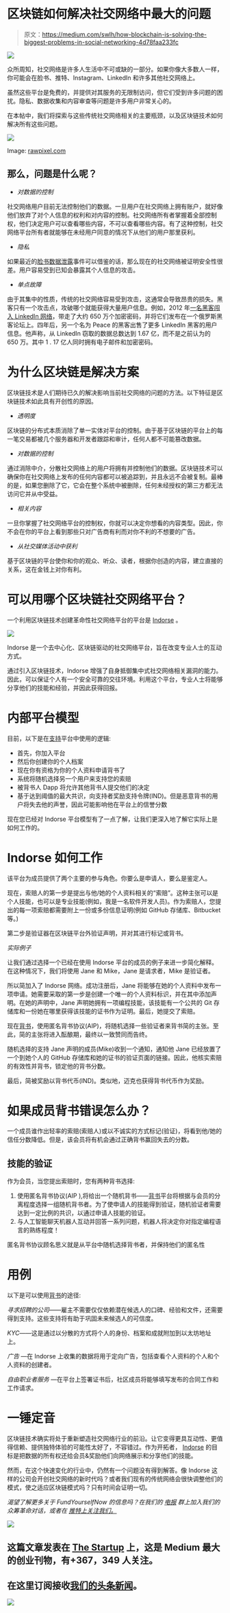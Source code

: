 # 区块链如何解决社交网络中最大的问题

> 原文：<https://medium.com/swlh/how-blockchain-is-solving-the-biggest-problems-in-social-networking-4d78faa233fc>

![](img/b4cf3570b8b45e72239912fec30ad683.png)

众所周知，社交网络是许多人生活中不可或缺的一部分。如果你像大多数人一样，你可能会在脸书、推特、Instagram、LinkedIn 和许多其他社交网络上。

虽然这些平台是免费的，并提供对其服务的无限制访问，但它们受到许多问题的困扰。隐私、数据收集和内容审查等问题是许多用户非常关心的。

在本帖中，我们将探索与这些传统社交网络相关的主要瓶颈，以及区块链技术如何解决所有这些问题。

![](img/169bd2b44c04e0ec11025599b5504f90.png)

Image: [rawpixel.com](https://www.pexels.com/photo/four-people-holding-mobile-phones-1083622/)

## 那么，问题是什么呢？

*   *对数据的控制*

社交网络用户目前无法控制他们的数据。一旦用户在社交网络上拥有账户，就好像他们放弃了对个人信息的权利和对内容的控制。社交网络所有者掌握着全部控制权，他们决定用户可以查看哪些内容，不可以查看哪些内容。有了这种控制，社交网络平台所有者就能够在未经用户同意的情况下从他们的用户那里获利。

*   *隐私*

如果最近的[脸书数据泄露](https://www.theguardian.com/technology/2018/apr/08/facebook-to-contact-the-87-million-users-affected-by-data-breach)事件可以借鉴的话，那么现在的社交网络被证明安全性很差。用户容易受到已知会暴露其个人信息的攻击。

*   *单点故障*

由于其集中的性质，传统的社交网络容易受到攻击，这通常会导致昂贵的损失。黑客只有一个攻击点，攻破哪个就能获得大量用户信息。例如，2012 年[一名黑客闯入 LinkedIn 网络](https://blog.linkedin.com/2012/06/06/linkedin-member-passwords-compromised)，带走了大约 650 万个加密密码，并将它们发布在一个俄罗斯黑客论坛上。四年后，另一个名为 Peace 的黑客出售了更多 LinkedIn 黑客的用户信息。他声称，从 LinkedIn 窃取的数据总数达到 1.67 亿，而不是之前认为的 650 万。其中 1 . 17 亿人同时拥有电子邮件和加密密码。

# 为什么区块链是解决方案

区块链技术是人们期待已久的解决影响当前社交网络的问题的方法。以下特征是区块链技术如此具有开创性的原因。

*   *透明度*

区块链的分布式本质消除了单一实体对平台的控制。由于基于区块链的平台上的每一笔交易都被几个服务器和开发者跟踪和审计，任何人都不可能篡改数据。

*   *对数据的控制*

通过消除中介，分散社交网络上的用户将拥有并控制他们的数据。区块链技术可以确保你在社交网络上发布的任何内容都可以被追踪到，并且永远不会被复制。最棒的是，如果您删除了它，它会在整个系统中被删除，任何未经授权的第三方都无法访问它并从中受益。

*   *相关内容*

一旦你掌握了社交网络平台的控制权，你就可以决定你想看的内容类型。因此，你不会在你的平台上看到那些只对广告商有利而对你不利的不想要的广告。

*   *从社交媒体活动中获利*

基于区块链的平台使你和你的观众、听众、读者，根据你创造的内容，建立直接的关系，这在金钱上对你有利。

# 可以用哪个区块链社交网络平台？

一个利用区块链技术创建革命性社交网络平台的平台是 [Indorse](http://indorse.io/?utm_source=CoinChangeX&utm_medium=article&utm_campaign=blockchainsolution&utm_content=socialproblems) 。

![](img/0ea0770ff23c8f68eadcb00e0b67a06f.png)

Indorse 是一个去中心化、区块链驱动的社交网络平台，旨在改变专业人士的互动方式。

通过引入区块链技术，Indorse 增强了自身抵御集中式社交网络相关漏洞的能力。因此，可以保证个人有一个安全可靠的交往环境。利用这个平台，专业人士将能够分享他们的技能和经验，并因此获得回报。

# 内部平台模型

目前，以下是在[支持](http://indorse.io/?utm_source=CoinChangeX&utm_medium=article&utm_campaign=blockchainsolution&utm_content=socialproblems)平台中使用的逻辑:

*   首先，你加入平台
*   然后你创建你的个人档案
*   现在你有资格为你的个人资料申请背书了
*   系统将随机选择另一个用户来支持您的索赔
*   被背书人 Dapp 将允许其他背书人提交他们的决定
*   基于达到阈值的最大共识，向支持者奖励支持令牌(IND)。但是恶意背书的用户将失去他的声誉，因此可能影响他在平台上的信誉分数

现在您已经对 Indorse 平台模型有了一点了解，让我们更深入地了解它实际上是如何工作的。

# Indorse 如何工作

该平台为成员提供了两个主要的参与角色。你要么是申请人，要么是鉴定人。

现在，索赔人的第一步是提出与他/她的个人资料相关的“索赔”。这种主张可以是个人技能，也可以是专业技能(例如，我是一名软件开发人员)。作为索赔人，您提出的每一项索赔都需要附上一份或多份信息证明(例如 GitHub 存储库、Bitbucket 等。)

第二步是验证器在区块链平台外验证声明，并对其进行标记或背书。

*实际例子*

让我们通过选择一个已经在使用 Indorse 平台的成员的例子来进一步简化解释。在这种情况下，我们将使用 Jane 和 Mike，Jane 是请求者，Mike 是验证者。

所以简加入了 Indorse 网络。成功注册后，Jane 将能够在她的个人资料中发布一项申请。她需要采取的第一步是创建一个唯一的个人资料标识，并在其中添加声明。在她的声明中，Jane 声明她拥有一项编程技能，该技能有一个公共的 Git 存储库和一份她在哪里获得该技能的证书作为证明。最后，她提交了索赔。

现在[背书](http://indorse.io/?utm_source=CoinChangeX&utm_medium=article&utm_campaign=blockchainsolution&utm_content=socialproblems)，使用匿名背书协议(AIP)，将随机选择一些验证者来背书简的主张。至此，简的主张将进入酝酿期，最终以一致赞同而告终。

随机选择的支持 Jane 声明的成员(Mike)收到一个通知，通知他 Jane 已经放置了一个到她个人的 GitHub 存储库和她的证书的验证页面的链接。因此，他核实索赔的有效性并背书，锁定他的背书分数。

最后，简被奖励以背书代币(IND)。类似地，迈克也获得背书代币作为奖励。

# 如果成员背书错误怎么办？

一个成员谁作出轻率的索赔(索赔人)或以不诚实的方式标记(验证)，将看到他/她的信任分数降低。但是，该会员将有机会通过正确背书赢回失去的分数。

## 技能的验证

作为会员，当您提出索赔时，您有两种背书选择:

1.  使用匿名背书协议(AIP ),将给出一个随机背书——[背书](http://indorse.io/?utm_source=CoinChangeX&utm_medium=article&utm_campaign=blockchainsolution&utm_content=socialproblems)平台将根据与会员的分离程度选择一组随机背书者。为了使申请人的技能得到验证，随机验证者需要达到一定比例的共识，以通过申请人技能的验证。
2.  与人工智能聊天机器人互动并回答一系列问题，机器人将决定你对指定编程语言的熟练程度！

匿名背书协议顾名思义就是从平台中随机选择背书者，并保持他们的匿名性

# 用例

以下是可以使用[背书](http://indorse.io/?utm_source=CoinChangeX&utm_medium=article&utm_campaign=blockchainsolution&utm_content=socialproblems)的途径:

*寻求招聘的公司*——雇主不需要仅仅依赖潜在候选人的口碑、经验和文件，还需要得到支持。这些支持将有助于巩固未来候选人的可信度。

*KYC*——这是通过以分散的方式将个人的身份、档案和成就附加到以太坊地址上。

*广告* —在 Indorse 上收集的数据将用于定向广告，包括查看个人资料的个人和个人资料的创建者。

*自由职业者服务* —在平台上签署证书后，社区成员将能够填写发布的合同工作和工作请求。

# 一锤定音

区块链技术确实将处于重新塑造社交网络行业的前沿。让它变得更具互动性、更值得信赖、提供独特体验的可能性太好了，不容错过。作为开拓者， [Indorse](http://indorse.io/?utm_source=CoinChangeX&utm_medium=article&utm_campaign=blockchainsolution&utm_content=socialproblems) 的目标是把数据的所有权还给会员&奖励他们向网络展示和分享他们的技能。

然而，在这个快速变化的行业中，仍然有一个问题没有得到解答。像 Indorse 这样的公司会开创社交网络的新时代吗？或者我们现有的传统网络会很快调整他们的模式，使之适应区块链模式吗？只有时间会证明一切。

*渴望了解更多关于 FundYourselfNow 的信息吗？在我们的* [*电报*](https://t.me/fundyourselfnow) *群上加入我们的众筹革命对话，或者在* [*推特上关注我们。*](https://twitter.com/fundyourselfnow)

[![](img/308a8d84fb9b2fab43d66c117fcc4bb4.png)](https://medium.com/swlh)

## 这篇文章发表在 [The Startup](https://medium.com/swlh) 上，这是 Medium 最大的创业刊物，有+367，349 人关注。

## 在这里订阅接收[我们的头条新闻](http://growthsupply.com/the-startup-newsletter/)。

[![](img/b0164736ea17a63403e660de5dedf91a.png)](https://medium.com/swlh)